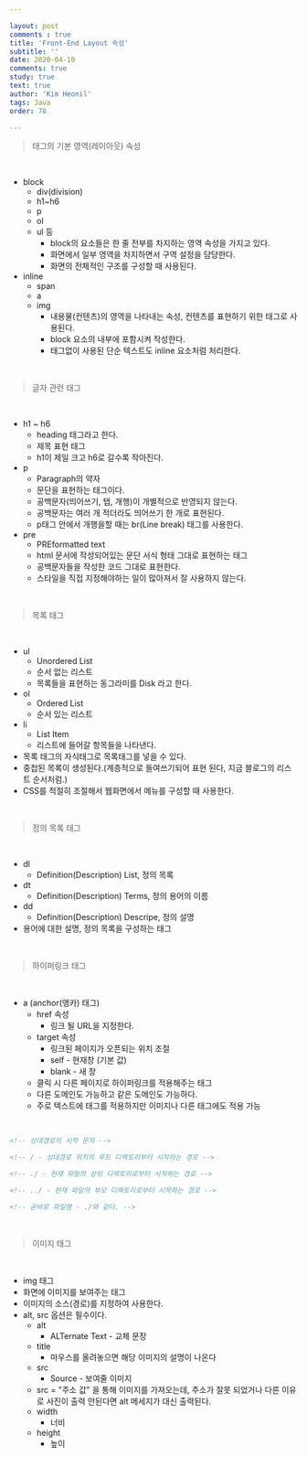 ```yaml
---

layout: post
comments : true
title: 'Front-End Layout 속성'
subtitle: ''
date: 2020-04-10
comments: true
study: true
text: true
author: 'Kim Heonil'
tags: Java
order: 78

---
```


> 태그의 기본 영역(레이아웃) 속성

<br>

- block
  - div(division)
  - h1~h6
  - p
  - ol
  - ul 등
    - block의 요소들은 한 줄 전부를 차지하는 영역 속성을 가지고 있다.
    - 화면에서 일부 영역을 차지하면서 구역 설정을 담당한다.
    - 화면의 전체적인 구조를 구성할 때 사용된다.
- inline
  - span
  - a
  - img
    - 내용물(컨텐츠)의 영역을 나타내는 속성, 컨텐츠를 표현하기 위한 태그로 사용된다.
    - block 요소의 내부에 포함시켜 작성한다.
    - 태그없이 사용된 단순 텍스트도 inline 요소처럼 처리한다.

<br>

> 글자 관련 태그

<br>

- h1 ~ h6
  - heading 태그라고 한다.
  - 제목 표현 태그
  - h1이 제일 크고 h6로 갈수록 작아진다.
- p
  - Paragraph의 약자
  - 문단을 표현하는 태그이다.
  - 공백문자(띄어쓰기, 탭, 개행)이 개별적으로 반영되지 않는다.
  - 공백문자는 여러 개 적더라도 띄어쓰기 한 개로 표현된다.
  - p태그 안에서 개행을할 때는 br(Line break) 태그를 사용한다.
- pre
  - PREformatted text
  - html 문서에 작성되어있는 문단 서식 형태 그대로 표현하는 태그
  - 공백문자들을 작성한 코드 그대로 표현한다.
  - 스타일을 직접 지정해야하는 일이 많아져서 잘 사용하지 않는다.

<br>

> 목록 태그

<br>

- ul
  - Unordered List
  - 순서 없는 리스트
  - 목록들을 표현하는 동그라미를 Disk 라고 한다.
- ol
  - Ordered List
  - 순서 있는 리스트
- li
  - List Item
  - 리스트에 들어갈 항목들을 나타낸다.
- 목록 태그의 자식태그로 목록태그를 넣을 수 있다.
- 중첩된 목록이 생성된다.(계층적으로 들여쓰기되어 표현 된다, 지금 블로그의 리스트 순서처럼.)
- CSS를 적절히 조절해서 웹화면에서 메뉴를 구성할 때 사용한다.

<br>

> 정의 목록 태그

<br>

- dl
  - Definition(Description) List, 정의 목록
- dt
  - Definition(Description) Terms, 정의 용어의 이름
- dd
  - Definition(Description) Descripe, 정의 설명
- 용어에 대한 설명, 정의 목록을 구성하는 태그

<br>

> 하이퍼링크 태그

<br>

- a (anchor(앵카) 태그)
  - href 속성
    - 링크 될 URL을 지정한다.
  - target 속성
    - 링크된 페이지가 오픈되는 위치 조절
    - self - 현재창 (기본 값)
    - blank - 새 창
  - 클릭 시 다른 페이지로 하이퍼링크를 적용해주는 태그
  - 다른 도메인도 가능하고 같은 도메인도 가능하다.
  - 주로 텍스트에 태그를 적용하지만 이미지나 다른 태그에도 적용 가능

<br>


``` HTML
<!-- 상대경로의 시작 문자 -->

<!-- / - 상대경로 위치의 루트 디렉토리부터 시작하는 경로 -->

<!-- ./ - 현재 파일의 상위 디렉토리로부터 시작하는 경로 -->

<!-- ../ - 현재 파일의 부모 디렉토리로부터 시작하는 경로 -->

<!-- 곧바로 파일명 - ./와 같다. -->


```

<br>

> 이미지 태그

<br>

- img 태그
- 화면에 이미지를 보여주는 태그
- 이미지의 소스(경로)를 지정하여 사용한다.
- alt, src 옵션은 필수이다.
  - alt
    - ALTernate Text - 교체 문장
  - title
    - 마우스를 올려놓으면 해당 이미지의 설명이 나온다
  - src
    - Source - 보여줄 이미지
  - src = "주소 값" 을 통해 이미지를 가져오는데, 주소가 잘못 되었거나 다른 이유로 사진이 출력 안된다면 alt 메세지가 대신 출력된다.
  - width
    - 너비
  - height
    - 높이

<br><br>